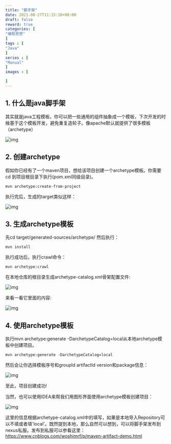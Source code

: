 ```yaml
---
title: "脚手架"
date: 2021-08-27T11:15:10+08:00
draft: false
reward: true
categories: [
"编程思想"
]
tags : [
"Java"
]
series : [
"Manual"
]
images : [

]
---
```



[comment]: <> (# 脚手架)

## 1. 什么是java脚手架

其实就是java工程模板，你可以把一些通用的组件抽象成一个模板，下次开发的时候基于这个模板开发，避免重复造轮子。像apache默认就提供了很多模板（archetype）

![img](https://cdn.tkaid.com/img/img_5e9446cb8bb87-20210621145049550.png)

## 2. 创建archetype

假如你已经有了一个maven项目，想给该项目创建一个archetype模板。你需要cd 到项目根目录下执行(pom.xml同级目录)。

```shell
mvn archetype:create-from-project
```

执行完后，生成的target类似这样：

![img](https://cdn.tkaid.com/img/img_5e9448ab88c22-20210621145100742.png)

## 3. 生成archetype模板

先cd target/generated-sources/archetype/
然后执行：

```shell
mvn install
```

执行成功后，执行crawl命令：

```shell
mvn archetype:crawl
```

在本地仓库的根目录生成archetype-catalog.xml骨架配置文件:

![img](https://cdn.tkaid.com/img/img_5e94499795b6c-20210621145113945.png)

来看一看它里面的内容:

![img](https://cdn.tkaid.com/img/img_5e9449c9b8b3f-20210621145119003.png)

## 4. 使用archetype模板

执行mvn archetype:generate -DarchetypeCatalog=local从本地archetype模板中创建项目。

```shell
mvn archetype:generate -DarchetypeCatalog=local
```

然后会让你选择模板序号和groupId artifactId version和package信息：

![img](https://cdn.tkaid.com/img/img_5e944ab4c2bca-20210621145127855.png)

至此，项目创建成功!

当然，也可以使用IDEA来帮我们用图形界面使用archetype模板创建项目：

![img](https://cdn.tkaid.com/img/img_5e944b1bee7be-20210621145132050.png)

这里的信息根据archetype-catalog.xml中的填写，如果是本地导入Repository可以不填或者填'local'。既然提到本地，那么自然可以想到，可以将脚手架发布到nexus私服。发布到私服可以参看这里：https://www.cnblogs.com/woshimrf/p/maven-artifact-demo.html
